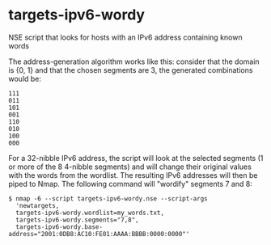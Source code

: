 targets-ipv6-wordy
====================

NSE script that looks for hosts with an IPv6 address containing known words


The address-generation algorithm works like this:
consider that the domain is {0, 1} and that the chosen segments are 3, the generated combinations would be:


```
111
011
101
001
110
010
100
000
```


For a 32-nibble IPv6 address, the script will look at the selected segments (1 or more of the 8 4-nibble segments) and will change their original values with the words from the wordlist. The resulting IPv6 addresses will then be piped to Nmap. The following command will "wordify" segments 7 and 8:

```
$ nmap -6 --script targets-ipv6-wordy.nse --script-args 
  'newtargets,
  targets-ipv6-wordy.wordlist=my_words.txt,
  targets-ipv6-wordy.segments="7,8",
  targets-ipv6-wordy.base-address="2001:0DB8:AC10:FE01:AAAA:BBBB:0000:0000"'
```
